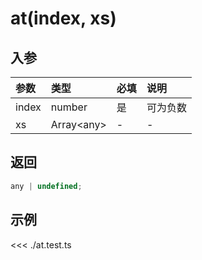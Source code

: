 # at(index, xs) <Badge text="curry" />

## 入参

| 参数  | 类型         | 必填 | 说明     |
| :---- | :----------- | :--- | :------- |
| index | number       | 是   | 可为负数 |
| xs    | Array\<any\> | -    | -        |

## 返回

```ts
any | undefined;
```

## 示例

<<< ./at.test.ts
